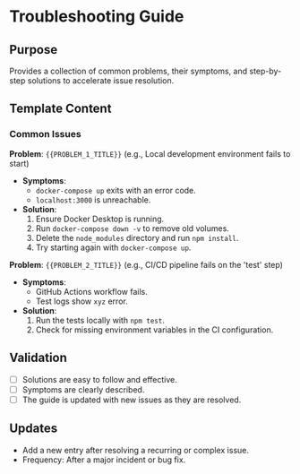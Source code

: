 # Troubleshooting Guide

## Purpose
Provides a collection of common problems, their symptoms, and step-by-step solutions to accelerate issue resolution.

## Template Content

### Common Issues

**Problem**: `{{PROBLEM_1_TITLE}}` (e.g., Local development environment fails to start)
- **Symptoms**:
  - `docker-compose up` exits with an error code.
  - `localhost:3000` is unreachable.
- **Solution**:
  1. Ensure Docker Desktop is running.
  2. Run `docker-compose down -v` to remove old volumes.
  3. Delete the `node_modules` directory and run `npm install`.
  4. Try starting again with `docker-compose up`.

**Problem**: `{{PROBLEM_2_TITLE}}` (e.g., CI/CD pipeline fails on the 'test' step)
- **Symptoms**:
  - GitHub Actions workflow fails.
  - Test logs show `xyz` error.
- **Solution**:
  1. Run the tests locally with `npm test`.
  2. Check for missing environment variables in the CI configuration.

## Validation
- [ ] Solutions are easy to follow and effective.
- [ ] Symptoms are clearly described.
- [ ] The guide is updated with new issues as they are resolved.

## Updates
- Add a new entry after resolving a recurring or complex issue.
- Frequency: After a major incident or bug fix.
